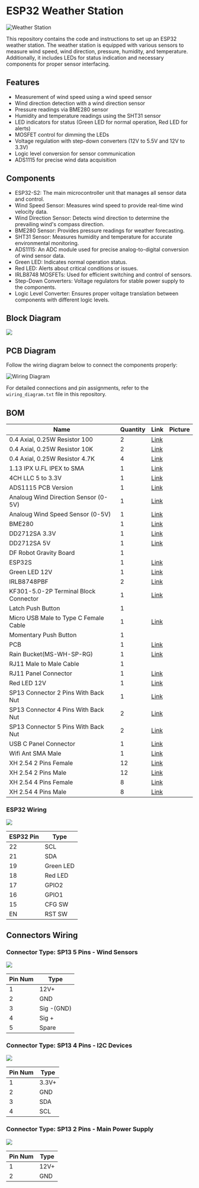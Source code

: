 # ESP32 Weather Station

![Weather Station](docs/wind.jpg)

This repository contains the code and instructions to set up an ESP32 weather station. The weather station is equipped with various sensors to measure wind speed, wind direction, pressure, humidity, and temperature. Additionally, it includes LEDs for status indication and necessary components for proper sensor interfacing.

## Features

-   Measurement of wind speed using a wind speed sensor
-   Wind direction detection with a wind direction sensor
-   Pressure readings via BME280 sensor
-   Humidity and temperature readings using the SHT31 sensor
-   LED indicators for status (Green LED for normal operation, Red LED for alerts)
-   MOSFET control for dimming the LEDs
-   Voltage regulation with step-down converters (12V to 5.5V and 12V to 3.3V)
-   Logic level conversion for sensor communication
-   ADS1115 for precise wind data acquisition

## Components

-   ESP32-S2: The main microcontroller unit that manages all sensor data and control.
-   Wind Speed Sensor: Measures wind speed to provide real-time wind velocity data.
-   Wind Direction Sensor: Detects wind direction to determine the prevailing wind's compass direction.
-   BME280 Sensor: Provides pressure readings for weather forecasting.
-   SHT31 Sensor: Measures humidity and temperature for accurate environmental monitoring.
-   ADS1115: An ADC module used for precise analog-to-digital conversion of wind sensor data.
-   Green LED: Indicates normal operation status.
-   Red LED: Alerts about critical conditions or issues.
-   IRLB8748 MOSFETs: Used for efficient switching and control of sensors.
-   Step-Down Converters: Voltage regulators for stable power supply to the components.
-   Logic Level Converter: Ensures proper voltage translation between components with different logic levels.

## Block Diagram

![](media/306a9cfeca42db9df8390bd871be2ecf.png)

## PCB Diagram

Follow the wiring diagram below to connect the components properly:

![Wiring Diagram](docs/wiring_diagram.png)

For detailed connections and pin assignments, refer to the `wiring_diagram.txt` file in this repository.

## BOM

| Name                                  | Quantity | Link                                                                                                                   | Picture |
|---------------------------------------|----------|------------------------------------------------------------------------------------------------------------------------|---------|
| 0.4 Axial, 0.25W Resistor 100         | 2        | [Link](https://www.aliexpress.com/item/1005006027365448.html?spm=a2g0o.order_list.order_list_main.658.3d44586ajupSXF)  |         |
| 0.4 Axial, 0.25W Resistor 10K         | 2        | [Link](https://www.aliexpress.com/item/1005006027365448.html?spm=a2g0o.order_list.order_list_main.658.3d44586ajupSXF)  |         |
| 0.4 Axial, 0.25W Resistor 4.7K        | 4        | [Link](https://www.aliexpress.com/item/1005006027365448.html?spm=a2g0o.order_list.order_list_main.658.3d44586ajupSXF)  |         |
| 1.13 IPX U.FL IPEX to SMA             | 1        | [Link](https://www.aliexpress.com/item/1005003637068635.html?spm=a2g0o.order_list.order_list_main.1553.3d44586ajupSXF) |         |
| 4CH LLC 5 to 3.3V                     | 1        | [Link](https://www.aliexpress.com/item/4000552920569.html?spm=a2g0o.order_list.order_list_main.1805.3d44586ajupSXF)    |         |
| ADS1115 PCB Version                   | 1        | [Link](https://www.aliexpress.com/item/32817162654.html?spm=a2g0o.order_list.order_list_main.626.3d44586ajupSXF)       |         |
| Analoug Wind Direction Sensor (0-5V)  | 1        | [Link](https://www.aliexpress.com/item/1005004770322638.html?spm=a2g0o.order_list.order_list_main.1386.3d44586ajupSXF) |         |
| Analoug Wind Speed Sensor (0-5V)      | 1        | [Link](https://www.aliexpress.com/item/1005004770322638.html?spm=a2g0o.order_list.order_list_main.1386.3d44586ajupSXF) |         |
| BME280                                | 1        | [Link](https://www.aliexpress.com/item/32862445164.html?spm=a2g0o.order_list.order_list_main.1366.3d44586ajupSXF)      |         |
| DD2712SA 3.3V                         | 1        | [Link](https://www.aliexpress.com/item/32949929824.html?spm=a2g0o.order_list.order_list_main.1698.3d44586ajupSXF)      |         |
| DD2712SA 5V                           | 1        | [Link](https://www.aliexpress.com/item/32949929824.html?spm=a2g0o.order_list.order_list_main.1698.3d44586ajupSXF)      |         |
| DF Robot Gravity Board                | 1        |                                                                                                                        |         |
| ESP32S                                | 1        | [Link](https://www.aliexpress.com/item/1005005398604818.html?spm=a2g0o.order_list.order_list_main.1512.3d44586ajupSXF) |         |
| Green LED 12V                         | 1        | [Link](https://www.aliexpress.com/item/1005003482664110.html?spm=a2g0o.order_list.order_list_main.1316.3d44586ajupSXF) |         |
| IRLB8748PBF                           | 2        | [Link](https://www.aliexpress.com/item/4000741527444.html?spm=a2g0o.order_list.order_list_main.1351.3d44586ajupSXF)    |         |
| KF301-5.0-2P Terminal Block Connector | 1        | [Link](https://www.aliexpress.com/item/1005003373535370.html?spm=a2g0o.order_list.order_list_main.1331.3d44586ajupSXF) |         |
| Latch Push Button                     | 1        |                                                                                                                        |         |
| Micro USB Male to Type C Female Cable | 1        | [Link](https://www.aliexpress.com/item/1005005243863950.html?spm=a2g0o.order_list.order_list_main.488.3d44586ajupSXF)  |         |
| Momentary Push Button                 | 1        |                                                                                                                        |         |
| PCB                                   | 1        | [Link](docs/pcb_easyeda.json)                                                                                          |         |
| Rain Bucket(MS-WH-SP-RG)              | 1        | [Link](https://www.aliexpress.com/item/2026877912.html?spm=a2g0o.order_list.order_list_main.451.3d44586ajupSXF)        |         |
| RJ11 Male to Male Cable               | 1        |                                                                                                                        |         |
| RJ11 Panel Connector                  | 1        | [Link](https://www.aliexpress.com/item/1005002946551051.html?spm=a2g0o.order_list.order_list_main.578.3d44586ajupSXF)  |         |
| Red LED 12V                           | 1        | [Link](https://www.aliexpress.com/item/1005003482664110.html?spm=a2g0o.order_list.order_list_main.1316.3d44586ajupSXF) |         |
| SP13 Connector 2 Pins With Back Nut   | 1        | [Link](https://www.aliexpress.com/item/1005003180200877.html?spm=a2g0o.order_list.order_list_main.736.3d44586ajupSXF)  |         |
| SP13 Connector 4 Pins With Back Nut   | 2        | [Link](https://www.aliexpress.com/item/1005003180200877.html?spm=a2g0o.order_list.order_list_main.736.3d44586ajupSXF)  |         |
| SP13 Connector 5 Pins With Back Nut   | 2        | [Link](https://www.aliexpress.com/item/1005003180200877.html?spm=a2g0o.order_list.order_list_main.736.3d44586ajupSXF)  |         |
| USB C Panel Connector                 | 1        | [Link](https://www.aliexpress.com/item/1005001290769478.html?spm=a2g0o.order_list.order_list_main.1356.3d44586ajupSXF) |         |
| Wifi Ant SMA Male                     | 1        | [Link](https://www.aliexpress.com/item/1005003496632185.html?spm=a2g0o.order_list.order_list_main.1516.3d44586ajupSXF) |         |
| XH 2.54 2 Pins Female                 | 12       | [Link](https://www.aliexpress.com/item/1005001530994945.html?spm=a2g0o.order_list.order_list_main.697.3d44586ajupSXF)  |         |
| XH 2.54 2 Pins Male                   | 12       | [Link](https://www.aliexpress.com/item/1005001530994945.html?spm=a2g0o.order_list.order_list_main.697.3d44586ajupSXF)  |         |
| XH 2.54 4 Pins Female                 | 8        | [Link](https://www.aliexpress.com/item/1005001530994945.html?spm=a2g0o.order_list.order_list_main.726.3d44586ajupSXF)  |         |
| XH 2.54 4 Pins Male                   | 8        | [Link](https://www.aliexpress.com/item/1005001530994945.html?spm=a2g0o.order_list.order_list_main.726.3d44586ajupSXF)  |         |

### ESP32 Wiring

![](media/23b631c283433f7c977378bf4ca1255a.png)

| ESP32 Pin | Type      |
|-----------|-----------|
| 22        | SCL       |
| 21        | SDA       |
| 19        | Green LED |
| 18        | Red LED   |
| 17        | GPIO2     |
| 16        | GPIO1     |
| 15        | CFG SW    |
| EN        | RST SW    |

## Connectors Wiring

### Connector Type: SP13 5 Pins - Wind Sensors

![](media/6fd482ab746f420a1687bae66a36fd5b.png)

| Pin Num | Type       |
|---------|------------|
| 1       | 12V+       |
| 2       | GND        |
| 3       | Sig -(GND) |
| 4       | Sig +      |
| 5       | Spare      |

### Connector Type: SP13 4 Pins - I2C Devices

![](media/12405623c0efb714fff3d2179a850202.png)

| Pin Num | Type  |
|---------|-------|
| 1       | 3.3V+ |
| 2       | GND   |
| 3       | SDA   |
| 4       | SCL   |

### Connector Type: SP13 2 Pins - Main Power Supply

![](media/613bc79c00d904ff4aca98867842d3b8.png)

| Pin Num | Type |
|---------|------|
| 1       | 12V+ |
| 2       | GND  |
